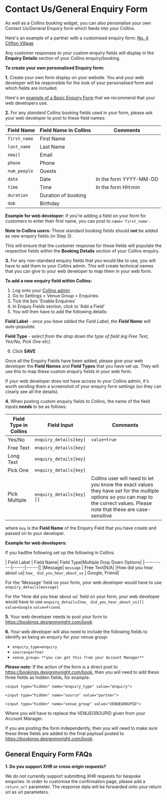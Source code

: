 # Contact Us/General Enquiry Form
As well as a Collins booking widget, you can also personalise your own Contact Us/General Enquiry form which feeds into your Collins. 

Here's an example of a partner with a customised enquiry form: [No. 4 Clifton Village](https://www.no4cliftonvillage.co.uk/contact-us/)

Any customer responses to your custom enquiry fields will display in the **Enquiry Details** section of your Collins enquiry/booking.

**To create your own personalised Enquiry form:**

**1.** Create your own form display on your website. You and your web developer will be responsible for the look of your personalised form and which fields are included.

Here's an [example of a Basic Enquiry Form](https://docs.google.com/document/d/1syIG0kFEEzoD9FfDQkNHAp6wD5ZrNZhP4IW56Zkfyys/edit) that we recommend that your web developers use.

**2.** For any _standard_ Collins booking fields used in your form, please ask your web developer to post to these field names:

| Field Name | Field Name in Collins|Comments|
|-----------|------|------|
|`first_name`| First Name||
|`last_name` | Last Name||
|`email`| Email ||
|`phone`| Phone||
|`num_people`| Guests|
|`date`| Date| In the form YYYY-MM-DD|
|`time`| Time| In the form HH:mm|
|`duration`| Duration of booking||
|`dob`| Birthday||

**Example for web developer:** If you're adding a field on your form for customers to enter their first name, you can post to `name='first_name'`.

**Note to Collins users:** These standard booking fields should **not** be added as new enquiry fields (in Step 3). 

This will ensure that the customer response for these fields will populate the respective fields within the **Booking Details** section of your Collins enquiry.  

**3.** For any non-standard enquiry fields that you would like to use, you will have to add them to your Collins admin. This will create technical names that you can give to your web developer to map them in your web form.

**To add a new enquiry field within Collins:**

1. Log onto your [Collins admin](https://admin.designmynight.com/collins)
2. Go to Settings > Venue Group > Enquiries
3. Tick the box 'Enable Enquiries'
4. In Enquiy Fields section, click to 'Add a Field' 
5. You will then have to add the following details:

**Field Label** - _once you have added the Field Label, the **Field Name** will auto-populate._

**Field Type** - _select from the drop down the type of field (eg Free Text, Yes/No, Pick One etc)._

 6. Click **SAVE**

Once all the Enquiry Fields have been added, please give your web developer the **Field Names** and **Field Types** that you have set up. They will use this to map these custom enquiry fields in your web form.

If your web developer does not have access to your Collins admin, it's worth sending them a screenshot of your enquiry form settings (so they can clearly see all the details). 

**4.** When posting custom enquiry fields to Collins, the name of the field inputs **_needs_** to be as follows:

| Field Type in Collins | Field Input| Comments|
|-----------|------|----|
|Yes/No| `enquiry_details[key]`|`value=true`|
|Free Text | `enquiry_details[key]`||
|Long Text|`enquiry_details[key]`||
|Pick One|`enquiry_details[key]`||
|Pick Multiple| `enquiry_details[key][]`|Collins user will need to let you know the exact values they have set for the multiple options so you can map to the correct values. Please note that these are case-sensitive|

where `key` is the **Field Name** of the Enquiry Field that you have create and passed on to your developer. 

**Example for web developers:** 

If you hadthe following set up the following in Collins:

| Field Label | Field Name| Field Type|Multiple Drop Down Options|
|-----------|------|------||
|Message| `message` | Free Text|N/A|
|How did you hear about us| `how_ did_you_hear_about_us` | Google, Friend|

For the 'Message' field on your form, your web developer would have to use `enquiry_details[message]`

For the 'How did you hear about us' field on your form, your web developer would have to use `enquiry_details[how_ did_you_hear_about_us][]` `value=Google` `value=Friend`.

**5.** Your web developer needs to post your form to https://bookings.designmynight.com/book

**6.** Your web developer will also need to include the following fields to identify as being an enquiry for your venue group:

* `enquiry_type=enquiry`
* `source=partner`
* `venue_group= **you can get this from your Account Manager**`

**_Please note:_**  If the action of the form is a direct post to https://bookings.designmynight.com/book, then you will need to add these three fields as hidden fields, for example: 

```<input type="hidden" name="enquiry_type" value="enquiry">```

```<input type="hidden" name="source" value="partner">```

```<input type="hidden" name="venue_group" value="VENUEGROUPID">```

Where you will have to replace the VENUEGROUPID given from your Account Manager. 

If you are posting the form independently, then you will need to make sure these three fields are added to the final payload posted to https://bookings.designmynight.com/book.

## General Enquiry Form FAQs

**1. Do you support XHR or cross origin requests?**

We do not currently support submitting XHR requests for  bespoke enquiries. In order to customise the confirmation page, please add a `return_url` parameter. The response data will be forwarded onto your return url as url parameters.
